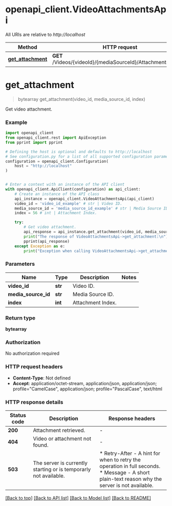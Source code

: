 # openapi_client.VideoAttachmentsApi

All URIs are relative to *http://localhost*

Method | HTTP request | Description
------------- | ------------- | -------------
[**get_attachment**](VideoAttachmentsApi.md#get_attachment) | **GET** /Videos/{videoId}/{mediaSourceId}/Attachments/{index} | Get video attachment.


# **get_attachment**
> bytearray get_attachment(video_id, media_source_id, index)

Get video attachment.

### Example


```python
import openapi_client
from openapi_client.rest import ApiException
from pprint import pprint

# Defining the host is optional and defaults to http://localhost
# See configuration.py for a list of all supported configuration parameters.
configuration = openapi_client.Configuration(
    host = "http://localhost"
)


# Enter a context with an instance of the API client
with openapi_client.ApiClient(configuration) as api_client:
    # Create an instance of the API class
    api_instance = openapi_client.VideoAttachmentsApi(api_client)
    video_id = 'video_id_example' # str | Video ID.
    media_source_id = 'media_source_id_example' # str | Media Source ID.
    index = 56 # int | Attachment Index.

    try:
        # Get video attachment.
        api_response = api_instance.get_attachment(video_id, media_source_id, index)
        print("The response of VideoAttachmentsApi->get_attachment:\n")
        pprint(api_response)
    except Exception as e:
        print("Exception when calling VideoAttachmentsApi->get_attachment: %s\n" % e)
```



### Parameters


Name | Type | Description  | Notes
------------- | ------------- | ------------- | -------------
 **video_id** | **str**| Video ID. | 
 **media_source_id** | **str**| Media Source ID. | 
 **index** | **int**| Attachment Index. | 

### Return type

**bytearray**

### Authorization

No authorization required

### HTTP request headers

 - **Content-Type**: Not defined
 - **Accept**: application/octet-stream, application/json, application/json; profile="CamelCase", application/json; profile="PascalCase", text/html

### HTTP response details

| Status code | Description | Response headers |
|-------------|-------------|------------------|
**200** | Attachment retrieved. |  -  |
**404** | Video or attachment not found. |  -  |
**503** | The server is currently starting or is temporarly not available. |  * Retry-After - A hint for when to retry the operation in full seconds. <br>  * Message - A short plain-text reason why the server is not available. <br>  |

[[Back to top]](#) [[Back to API list]](../README.md#documentation-for-api-endpoints) [[Back to Model list]](../README.md#documentation-for-models) [[Back to README]](../README.md)

